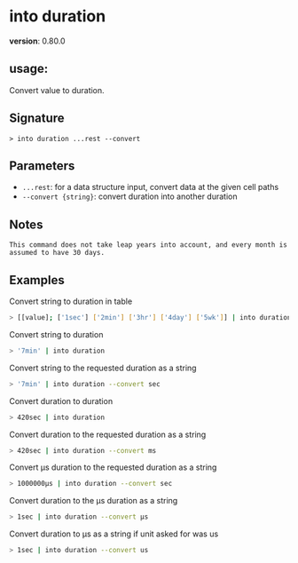 # into duration

**version**: 0.80.0

## **usage**:

Convert value to duration.

## Signature

`> into duration ...rest --convert`

## Parameters

- `...rest`: for a data structure input, convert data at the given cell paths
- `--convert {string}`: convert duration into another duration

## Notes

```text
This command does not take leap years into account, and every month is assumed to have 30 days.
```

## Examples

Convert string to duration in table

```bash
> [[value]; ['1sec'] ['2min'] ['3hr'] ['4day'] ['5wk']] | into duration value
```

Convert string to duration

```bash
> '7min' | into duration
```

Convert string to the requested duration as a string

```bash
> '7min' | into duration --convert sec
```

Convert duration to duration

```bash
> 420sec | into duration
```

Convert duration to the requested duration as a string

```bash
> 420sec | into duration --convert ms
```

Convert µs duration to the requested duration as a string

```bash
> 1000000µs | into duration --convert sec
```

Convert duration to the µs duration as a string

```bash
> 1sec | into duration --convert µs
```

Convert duration to µs as a string if unit asked for was us

```bash
> 1sec | into duration --convert us
```
